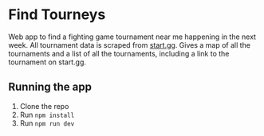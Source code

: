 # Find Tourneys

Web app to find a fighting game tournament near me happening in the next week. All tournament data is scraped from [start.gg](https://start.gg/). Gives a map of all the tournaments and a list of all the tournaments, including a link to the tournament on start.gg.

## Running the app

1. Clone the repo
2. Run `npm install`
3. Run `npm run dev`
